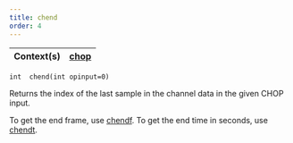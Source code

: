 ```yaml
---
title: chend
order: 4
---
```

| Context(s) | [chop](../contexts/chop.html) |
| --- | --- |

`int  chend(int opinput=0)`

Returns the index of the last sample in the channel data in the given CHOP input.

To get the end frame, use [chendf](./chendf "Returns the frame corresponding to the last sample of the input specified."). To get the end time in seconds, use [chendt](./chendt "Returns the time corresponding to the last sample of the input
specified.").

